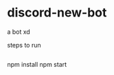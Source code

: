 # discord-new-bot
a bot xd

steps to run

```git clone https://github.com/Venxz-discord/discord-new-bot
```

npm install
npm start
